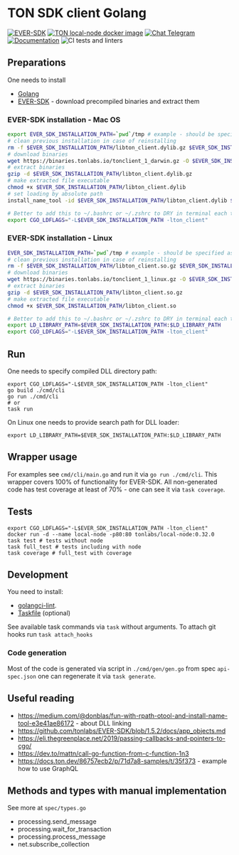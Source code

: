 # TON SDK client Golang

[![EVER-SDK](https://img.shields.io/badge/EVER_SDK-1.35.1-green.svg)](https://github.com/tonlabs/EVER-SDK/tree/1.35.1)
[![TON local-node docker image](https://img.shields.io/badge/TON_local_node-0.32.0-green.svg)](https://hub.docker.com/layers/local-node/tonlabs/local-node/0.32.0/images/sha256-cdd54376eac60ef8d9e43fcaea7e6b9152b62920310a92b3fdac3066efd8c24e)
[![Chat Telegram](https://img.shields.io/badge/chat-Telegram-9cf.svg)](https://t.me/RADIANCE_EVER_SDK)
[![Documentation](https://godoc.org/github.com/radianceteam/everscale-client-go/client?status.svg)](https://godoc.org/github.com/radianceteam/everscale-client-go/client)
![CI tests and linters](https://github.com/radianceteam/everscale-client-go/workflows/CI/badge.svg)

## Preparations

One needs to install
- [Golang](https://golang.org/doc/install)
- [EVER-SDK](https://github.com/tonlabs/EVER-SDK#download-precompiled-binaries) - download precompiled binaries and extract them

### EVER-SDK installation - Mac OS
```bash
export EVER_SDK_INSTALLATION_PATH=`pwd`/tmp # example - should be specified as absolute path
# clean previous installation in case of reinstalling
rm -f $EVER_SDK_INSTALLATION_PATH/libton_client.dylib.gz $EVER_SDK_INSTALLATION_PATH/libton_client.dylib
# download binaries
wget https://binaries.tonlabs.io/tonclient_1_darwin.gz -O $EVER_SDK_INSTALLATION_PATH/libton_client.dylib.gz
# extract binaries
gzip -d $EVER_SDK_INSTALLATION_PATH/libton_client.dylib.gz
# make extracted file executable
chmod +x $EVER_SDK_INSTALLATION_PATH/libton_client.dylib
# set loading by absolute path
install_name_tool -id $EVER_SDK_INSTALLATION_PATH/libton_client.dylib $EVER_SDK_INSTALLATION_PATH/libton_client.dylib

# Better to add this to ~/.bashrc or ~/.zshrc to DRY in terminal each time you use it
export CGO_LDFLAGS="-L$EVER_SDK_INSTALLATION_PATH -lton_client"
```

### EVER-SDK installation - Linux
```bash
EVER_SDK_INSTALLATION_PATH=`pwd`/tmp # example - should be specified as absolute path
# clean previous installation in case of reinstalling
rm -f $EVER_SDK_INSTALLATION_PATH/libton_client.so.gz $EVER_SDK_INSTALLATION_PATH/libton_client.so
# download binaries
wget https://binaries.tonlabs.io/tonclient_1_linux.gz -O $EVER_SDK_INSTALLATION_PATH/libton_client.so.gz
# extract binaries
gzip -d $EVER_SDK_INSTALLATION_PATH/libton_client.so.gz
# make extracted file executable
chmod +x $EVER_SDK_INSTALLATION_PATH/libton_client.so

# Better to add this to ~/.bashrc or ~/.zshrc to DRY in terminal each time you use it
export LD_LIBRARY_PATH=$EVER_SDK_INSTALLATION_PATH:$LD_LIBRARY_PATH
export CGO_LDFLAGS="-L$EVER_SDK_INSTALLATION_PATH -lton_client"
```

## Run

One needs to specify compiled DLL directory path:
```shell script
export CGO_LDFLAGS="-L$EVER_SDK_INSTALLATION_PATH -lton_client"
go build ./cmd/cli
go run ./cmd/cli
# or
task run
```

On Linux one needs to provide search path for DLL loader:
```shell script
export LD_LIBRARY_PATH=$EVER_SDK_INSTALLATION_PATH:$LD_LIBRARY_PATH
```

## Wrapper usage

For examples see `cmd/cli/main.go` and run it via `go run ./cmd/cli`.
This wrapper covers 100% of functionality for EVER-SDK.
All non-generated code has test coverage at least of 70% - one can see it via `task coverage`.

## Tests

```shell script
export CGO_LDFLAGS="-L$EVER_SDK_INSTALLATION_PATH -lton_client"
docker run -d --name local-node -p80:80 tonlabs/local-node:0.32.0
task test # tests without node
task full_test # tests including with node
task coverage # full_test with coverage
```

## Development

You need to install:
- [golangci-lint](https://github.com/golangci/golangci-lint).
- [Taskfile](https://taskfile.dev/) (optional)

See available task commands via `task` without arguments.
To attach git hooks run `task attach_hooks`

### Code generation

Most of the code is generated via script in `./cmd/gen/gen.go` from spec `api-spec.json`
one can regenerate it via `task generate`.

## Useful reading

- https://medium.com/@donblas/fun-with-rpath-otool-and-install-name-tool-e3e41ae86172 - about DLL linking
- https://github.com/tonlabs/EVER-SDK/blob/1.5.2/docs/app_objects.md
- https://eli.thegreenplace.net/2019/passing-callbacks-and-pointers-to-cgo/
- https://dev.to/mattn/call-go-function-from-c-function-1n3
- https://docs.ton.dev/86757ecb2/p/71d7a8-samples/t/35f373 - example how to use GraphQL

## Methods and types with manual implementation

See more at `spec/types.go`
- processing.send_message
- processing.wait_for_transaction
- processing.process_message
- net.subscribe_collection
